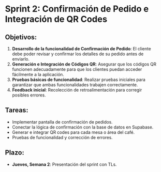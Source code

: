# Sprint 2: Confirmación de Pedido e Integración de QR Codes

## Objetivos:
1. **Desarrollo de la funcionalidad de Confirmación de Pedido**: El cliente debe poder revisar y confirmar los detalles de su pedido antes de enviarlo.
2. **Generación e Integración de Códigos QR**: Asegurar que los códigos QR funcionen adecuadamente para que los clientes puedan acceder fácilmente a la aplicación.
3. **Pruebas básicas de funcionalidad**: Realizar pruebas iniciales para garantizar que ambas funcionalidades trabajen correctamente.
4. **Feedback inicial**: Recolección de retroalimentación para corregir posibles errores.

## Tareas:
- Implementar pantalla de confirmación de pedidos.
- Conectar la lógica de confirmación con la base de datos en Supabase.
- Generar e integrar QR codes para cada mesa o área del café.
- Pruebas de funcionalidad y corrección de errores.

## Plazo:
- **Jueves, Semana 2**: Presentación del sprint con TLs.
